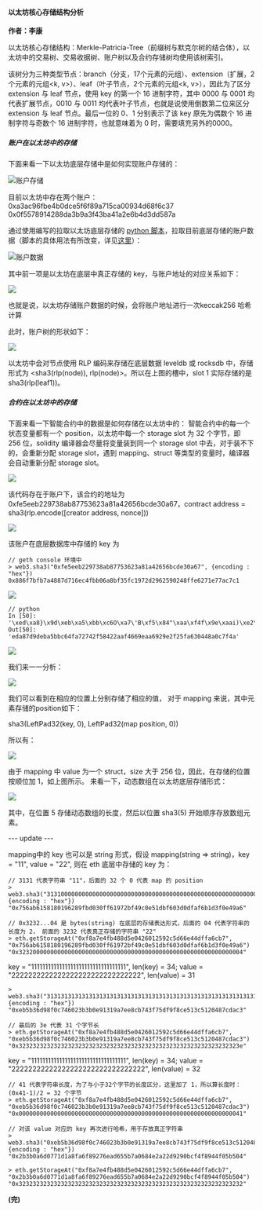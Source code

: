 #### 以太坊核心存储结构分析

**作者：李康**

以太坊核心存储结构：Merkle-Patricia-Tree（前缀树与默克尔树的结合体），以太坊中的交易树、交易收据树、账户树以及合约存储树均使用该树索引。

该树分为三种类型节点：branch（分支，17个元素的元组）、extension（扩展，2个元素的元组<k, v>）、leaf（叶子节点，2个元素的元组<k, v>），因此为了区分 extension 与 leaf 节点，使用 key 的第一个 16 进制字符，其中 0000 与 0001 均代表扩展节点，0010 与 0011 均代表叶子节点，也就是说使用倒数第二位来区分 extension 与 leaf 节点。最后一位的 0、1 分别表示了该 key 原先为偶数个 16 进制字符与奇数个 16 进制字符，也就意味着为 0 时，需要填充另外的0000。

##### 账户在以太坊中的存储

下面来看一下以太坊底层存储中是如何实现账户存储的：

![账户存储](/images/2017/10/image001.png)

目前以太坊中存在两个账户：
0xa3ac96fbe4b0dce5f6f89a715ca00934d68f6c37
0x0f5578914288da3b9a3f43ba41a2e6b4d3dd587a

通过使用编写的拉取以太坊底层存储的 [python 脚本](https://github.com/lightning-li/blockchain-knife/blob/master/detect_internal_storage.py)，拉取目前底层存储的账户数据（脚本的具体用法有所改变，详见[这里](https://github.com/lightning-li/blockchain-knife)）：

![账户数据](/images/2017/10/image003.png)

其中前一项是以太坊在底层中真正存储的 key，与账户地址的对应关系如下：

![](/images/2017/10/image005.png)

也就是说，以太坊存储账户数据的时候，会将账户地址进行一次keccak256 哈希计算

此时，账户树的形状如下：

![](/images/2017/10/3.png)

以太坊中会对节点使用 RLP 编码来存储在底层数据 leveldb 或 rocksdb 中，存储形式为 <sha3(rlp(node)), rlp(node)>。所以在上图的槽中，slot 1 实际存储的是 sha3(rlp(leaf1))。

##### 合约在以太坊中的存储

下面来看一下智能合约中的数据是如何存储在以太坊中的：
智能合约中的每一个状态变量都有一个 position，以太坊中每一个
storage slot 为 32 个字节，即 256 位，solidity 编译器会尽量将变量装到同一个 storage slot 中去，对于装不下的，会重新分配 storage slot，遇到 mapping、struct 等类型的变量时，编译器会自动重新分配 storage slot。

![](/images/2017/10/image009.png)

该代码存在于账户下，该合约的地址为 0xfe5eeb229738ab87753623a81a42656bcde30a67，contract address = sha3(rlp.encode([creator address, nonce]))

![](/images/2017/10/image011.png)

该账户在底层数据库中存储的 key 为

```
// geth console 环境中
> web3.sha3("0xfe5eeb229738ab87753623a81a42656bcde30a67", {encoding : "hex"})
0x886f7bfb7a4887d716ec4fbb06a8bf35fc1972d2962590248ffe6271e77ac7c1
```

![](/images/2017/10/image013.png)

```
// python
In [50]: '\xed\xa8}\x9d\xeb\xa5\xbb\xc6O\xa7\'B\xf5\x84"\xaa\xf4f\x9e\xaai)\xe2\xf2_\xa60D\x8a\x0c\x7fJ'.encode("hex")
Out[50]: 'eda87d9deba5bbc64fa72742f58422aaf4669eaa6929e2f25fa630448a0c7f4a'
```

![](/images/2017/10/image015.png)

我们来一一分析：

![](/images/2017/10/image017.png)

我们可以看到在相应的位置上分别存储了相应的值，
对于 mapping 来说，其中元素存储的position如下：

sha3(LeftPad32(key, 0), LeftPad32(map position, 0))

所以有：

![](/images/2017/10/image019.png)

由于 mapping 中 value 为一个 struct，size 大于 256 位，因此，在存储的位置按顺位加 1，如上图所示。
来看一下，动态数组在以太坊底层存储形式：

![](/images/2017/10/image021.png)

其中，在位置 5 存储动态数组的长度，然后以位置 sha3(5) 开始顺序存放数组元素。

--- update ---

mapping中的 key 也可以是 string 形式，假设 mapping(string => string)，key = "11", value = "22", 则在 eth 底层中存储的 key 为：

```
// 3131 代表字符串 "11"，后面的 32 个 0 代表 map 的 position
> web3.sha3("31310000000000000000000000000000000000000000000000000000000000000000", {encoding : "hex"})
"0x756ab6158180196289fbd030ff61972bf49c0e51dbf603d0dfaf6b1d3f0e49a6"

// 0x3232...04 是 bytes(string) 在底层的存储表达形式，后面的 04 代表字符串的长度为 2， 前面的 3232 代表真正存储的字符串 "22"
> eth.getStorageAt("0xf8a7e4fb488d5e0426012592c5d66e44dffa6cb7", "0x756ab6158180196289fbd030ff61972bf49c0e51dbf603d0dfaf6b1d3f0e49a6")
"0x3232000000000000000000000000000000000000000000000000000000000004"
```

key = "1111111111111111111111111111111111", len(key) = 34; value = "2222222222222222222222222222222", len(value) = 31

```
> web3.sha3("313131313131313131313131313131313131313131313131313131313131313131310000000000000000000000000000000000000000000000000000000000000000", {encoding : "hex"})
"0xeb5b36d98f0c746023b3b0e91319a7ee8cb743f75df9f8ce513c5120487cdac3"

// 最后的 3e 代表 31 个字节长
> eth.getStorageAt("0xf8a7e4fb488d5e0426012592c5d66e44dffa6cb7", "0xeb5b36d98f0c746023b3b0e91319a7ee8cb743f75df9f8ce513c5120487cdac3")
"0x323232323232323232323232323232323232323232323232323232323232323e"
```

key = "1111111111111111111111111111111111", len(key) = 34; value = "22222222222222222222222222222222", len(value) = 32

```
// 41 代表字符串长度，为了与小于32个字节的长度区分，这里加了 1，所以算长度时：(0x41-1)/2 = 32 个字节
> eth.getStorageAt("0xf8a7e4fb488d5e0426012592c5d66e44dffa6cb7", "0xeb5b36d98f0c746023b3b0e91319a7ee8cb743f75df9f8ce513c5120487cdac3")
"0x0000000000000000000000000000000000000000000000000000000000000041"

// 对该 value 对应的 key 再次进行哈希，用于存放真正字符串
> web3.sha3("0xeb5b36d98f0c746023b3b0e91319a7ee8cb743f75df9f8ce513c5120487cdac3", {encoding : "hex"})
"0x2b3b0a6d0771d1a8fa6f89276ead655b7a0684e2a22d9290bcf4f8944f05b504"

> eth.getStorageAt("0xf8a7e4fb488d5e0426012592c5d66e44dffa6cb7", "0x2b3b0a6d0771d1a8fa6f89276ead655b7a0684e2a22d9290bcf4f8944f05b504")
"0x3232323232323232323232323232323232323232323232323232323232323232"
```

**(完)**
